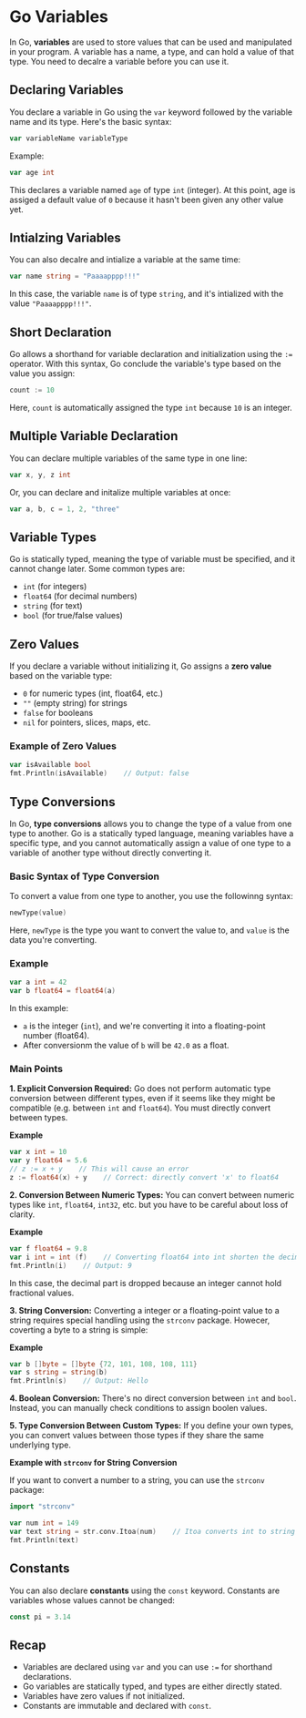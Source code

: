 # Go Variables

In Go, **variables** are used to store values that can be used and manipulated in your program. A variable has a name, a type, and can hold a value of that type. You need to decalre a variable before you can use it.

## Declaring Variables

You declare a variable in Go using the `var` keyword followed by the variable name and its type. Here's the basic syntax:

```go
var variableName variableType
```
Example:
```go
var age int
```
This declares a variable named  `age` of type `int` (integer). At this point, age is assiged a default value of `0` because it hasn't been given any other value yet.

## Intialzing Variables

You can also decalre and intialize a variable at the same time:

```go
var name string = "Paaaapppp!!!"
```
In this case, the variable `name` is of type `string`, and it's intialized with the value `"Paaaapppp!!!"`.

## Short Declaration

Go allows a shorthand for variable declaration and initialization using the `:=` operator. With this syntax, Go conclude the variable's type based on the value you assign:

```go
count := 10
```
Here, `count` is automatically assigned the type `int` because `10` is an integer.

## Multiple Variable Declaration

You can declare multiple variables of the same type in one line:

```go
var x, y, z int
```
Or, you can declare and initalize multiple variables at once:

```go
var a, b, c = 1, 2, "three"
```

## Variable Types

Go is statically typed, meaning the type of variable must be specified, and it cannot change later. Some common types are:

  - `int` (for integers)
  - `float64` (for decimal numbers)
  - `string` (for text)
  - `bool` (for true/false values)

## Zero Values

If you declare a variable without initializing it, Go assigns a **zero value** based on the variable type:
  - `0` for numeric types (int, float64, etc.)
  - `""` (empty string) for strings
  - `false` for booleans
  - `nil` for pointers, slices, maps, etc.

### Example of Zero Values

```go
var isAvailable bool
fmt.Println(isAvailable)    // Output: false
```

## Type Conversions

In Go, **type conversions** allows you to change the type of a value from one type to another. Go is a statically typed language, meaning variables have a specific type, and you cannot automatically assign a value of one type to a variable of another type without directly converting it.

### Basic Syntax of Type Conversion

To convert a value from one type to another, you use the followinng syntax:

```go
newType(value)
```
Here, `newType` is the type you want to convert the value to, and `value` is the data you're converting.

### Example

```go
var a int = 42
var b float64 = float64(a)
```
In this example:
  - `a` is the integer (`int`), and we're converting it into a floating-point number (float64).
  - After conversionm the value of `b` will be `42.0` as a float.

### Main Points

  **1. Explicit Conversion Required:** Go does not perform automatic type conversion between different types, even if it seems like they might be compatible (e.g. between `int` and `float64`). You must directly convert between types.

  **Example**

  ```go
var x int = 10
var y float64 = 5.6
// z := x + y    // This will cause an error
z := float64(x) + y    // Correct: directly convert 'x' to float64
```
  **2. Conversion Between Numeric Types:** You can convert between numeric types like `int`, `float64`, `int32`, etc. but you have to be careful about loss of clarity.

  **Example**

  ```go
var f float64 = 9.8
var i int = int (f)    // Converting float64 into int shorten the decimal part
fmt.Println(i)    // Output: 9
```
In this case, the decimal part is dropped because an integer cannot hold fractional values.

  **3. String Conversion:** Converting a integer or a floating-point value to a string requires special handling using the  `strconv` package. Howecer, coverting a byte to a string is simple:

  **Example**

  ```go
var b []byte = []byte {72, 101, 108, 108, 111}
var s string = string(b)
fmt.Println(s)    // Output: Hello
```
  **4. Boolean Conversion:** There's no direct conversion between `int` and `bool`. Instead, you can manually check conditions to assign boolen values.

  **5. Type Conversion Between Custom Types:** If you define your own types, you can convert values between those types if they share the same underlying type.

  **Example with `strconv` for String Conversion**

  If you want to convert a number to a string, you can use the `strconv` package:
  ```go
import "strconv"

var num int = 149
var text string = str.conv.Itoa(num)    // Itoa converts int to string
fmt.Println(text)
```


## Constants

You can also declare **constants** using the `const` keyword. Constants are variables whose values cannot be changed:

```go
const pi = 3.14
```

## Recap

  - Variables are declared using `var` and you can use `:=` for shorthand declarations.
  - Go variables are statically typed, and types are either directly stated.
  - Variables have zero values if not initialized.
  - Constants are immutable and declared with `const`.
